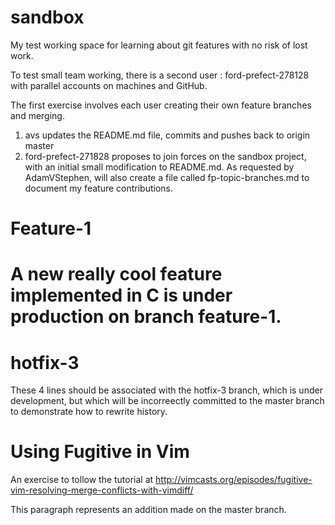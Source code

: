 # sandbox
My test working space for learning about git features with no risk of lost work.

To test small team working, there is a second user : ford-prefect-278128 with parallel accounts on machines and GitHub.

The first exercise involves each user creating their own feature branches and merging.

1.  avs updates the README.md file, commits and pushes back to origin master
2.  ford-prefect-271828 proposes to join forces on the sandbox project, with an initial small modification to README.md.   As requested by AdamVStephen, will also create a file called fp-topic-branches.md to document my feature contributions.

# Feature-1

A new really cool feature implemented in C is under production on branch feature-1.
=======


hotfix-3
========

These 4 lines should be associated with the hotfix-3 branch, which is under development, but which will be incorreectly
committed to the master branch to demonstrate how to rewrite history.


# Using Fugitive in Vim

An exercise to tollow the tutorial at http://vimcasts.org/episodes/fugitive-vim-resolving-merge-conflicts-with-vimdiff/

This paragraph represents an addition made on the master branch.


